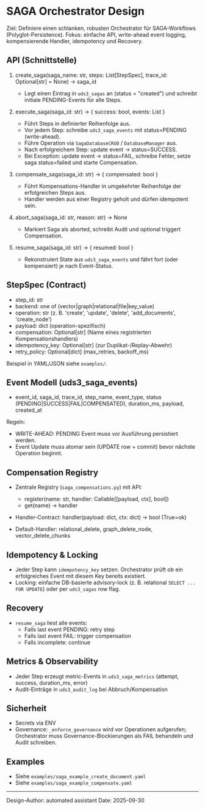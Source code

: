 # SAGA Orchestrator Design

Ziel: Definiere einen schlanken, robusten Orchestrator für SAGA-Workflows
(Polyglot-Persistence). Fokus: einfache API, write-ahead event logging, kompensierende
Handler, idempotency und Recovery.

## API (Schnittstelle)

1. create_saga(saga_name: str, steps: List[StepSpec], trace_id: Optional[str] = None) -> saga_id
   - Legt einen Eintrag in `uds3_sagas` an (status = "created") und schreibt initiale PENDING-Events für alle Steps.

2. execute_saga(saga_id: str) -> { success: bool, events: List }
   - Führt Steps in definierter Reihenfolge aus.
   - Vor jedem Step: schreibe `uds3_saga_events` mit status=PENDING (write-ahead).
   - Führe Operation via `SagaDatabaseCRUD` / `DatabaseManager` aus.
   - Nach erfolgreichem Step: update event -> status=SUCCESS.
   - Bei Exception: update event -> status=FAIL, schreibe Fehler, setze saga status=failed und starte Compensation.

3. compensate_saga(saga_id: str) -> { compensated: bool }
   - Führt Kompensations-Handler in umgekehrter Reihenfolge der erfolgreichen Steps aus.
   - Handler werden aus einer Registry geholt und dürfen idempotent sein.

4. abort_saga(saga_id: str, reason: str) -> None
   - Markiert Saga als aborted, schreibt Audit und optional triggert Compensation.

5. resume_saga(saga_id: str) -> { resumed: bool }
   - Rekonstruiert State aus `uds3_saga_events` und fährt fort (oder kompensiert) je nach Event-Status.

## StepSpec (Contract)

- step_id: str
- backend: one of (vector|graph|relational|file|key_value)
- operation: str (z. B. 'create', 'update', 'delete', 'add_documents', 'create_node')
- payload: dict (operation-spezifisch)
- compensation: Optional[str] (Name eines registrierten Kompensationshandlers)
- idempotency_key: Optional[str] (zur Duplikat-/Replay-Abwehr)
- retry_policy: Optional[dict] (max_retries, backoff_ms)

Beispiel in YAML/JSON siehe `examples/`.

## Event Modell (uds3_saga_events)

- event_id, saga_id, trace_id, step_name, event_type, status (PENDING|SUCCESS|FAIL|COMPENSATED), duration_ms, payload, created_at

Regeln:
- WRITE-AHEAD: PENDING Event muss vor Ausführung persistiert werden.
- Event Update muss atomar sein (UPDATE row + commit) bevor nächste Operation beginnt.

## Compensation Registry

- Zentrale Registry (`saga_compensations.py`) mit API:
  - register(name: str, handler: Callable[[payload, ctx], bool])
  - get(name) -> handler

- Handler-Contract: handler(payload: dict, ctx: dict) -> bool (True=ok)
- Default-Handler: relational_delete, graph_delete_node, vector_delete_chunks

## Idempotency & Locking

- Jeder Step kann `idempotency_key` setzen. Orchestrator prüft ob ein erfolgreiches Event mit diesem Key bereits existiert.
- Locking: einfache DB-basierte advisory-lock (z. B. relational `SELECT ... FOR UPDATE`) oder per `uds3_sagas` row flag.

## Recovery

- `resume_saga` liest alle events:
  - Falls last event PENDING: retry step
  - Falls last event FAIL: trigger compensation
  - Falls incomplete: continue

## Metrics & Observability

- Jeder Step erzeugt metric-Events in `uds3_saga_metrics` (attempt, success, duration_ms, error)
- Audit-Einträge in `uds3_audit_log` bei Abbruch/Kompensation

## Sicherheit

- Secrets via ENV
- Governance: `_enforce_governance` wird vor Operationen aufgerufen; Orchestrator muss Governance-Blockierungen als FAIL behandeln und Audit schreiben.

## Examples
- Siehe `examples/saga_example_create_document.yaml`
- Siehe `examples/saga_example_compensate.yaml`


---
Design-Author: automated assistant
Date: 2025-09-30
